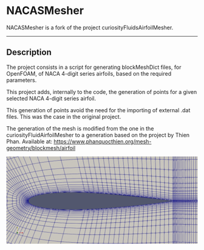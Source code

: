 # NACASMesher

NACASMesher is a fork of the project curiosityFluidsAirfoilMesher.

---

## Description

The project consists in a script for generating blockMeshDict files, for OpenFOAM, of NACA 4-digit series airfoils, based on the required parameters.

This project adds, internally to the code, the generation of points for a given selected NACA 4-digit series airfoil.

This generation of points avoid the need for the importing of external .dat files. This was the case in the original project.

The generation of the mesh is modified from the one in the curiosityFluidAirfoilMesher to a generation based on the project by Thien Phan. 
Available at: https://www.phanquocthien.org/mesh-geometry/blockmesh/airfoil 


![alt text](https://github.com/LHopitalAstralis/NACASMesher/blob/master/Grid%20Example.png?raw=true)
